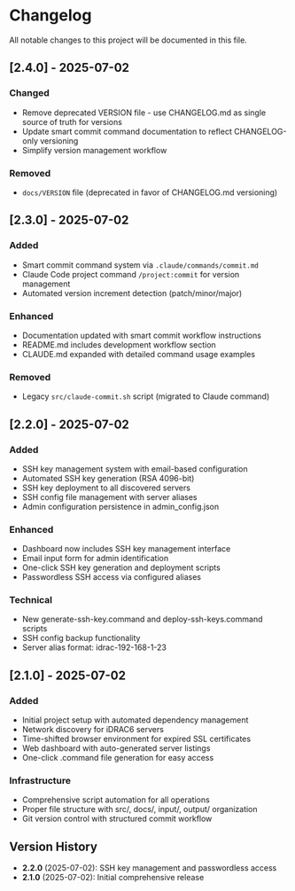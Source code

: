 # Changelog

All notable changes to this project will be documented in this file.

## [2.4.0] - 2025-07-02

### Changed
- Remove deprecated VERSION file - use CHANGELOG.md as single source of truth for versions
- Update smart commit command documentation to reflect CHANGELOG-only versioning
- Simplify version management workflow

### Removed  
- `docs/VERSION` file (deprecated in favor of CHANGELOG.md versioning)

## [2.3.0] - 2025-07-02

### Added
- Smart commit command system via `.claude/commands/commit.md`
- Claude Code project command `/project:commit` for version management
- Automated version increment detection (patch/minor/major)

### Enhanced
- Documentation updated with smart commit workflow instructions
- README.md includes development workflow section
- CLAUDE.md expanded with detailed command usage examples

### Removed
- Legacy `src/claude-commit.sh` script (migrated to Claude command)

## [2.2.0] - 2025-07-02

### Added
- SSH key management system with email-based configuration
- Automated SSH key generation (RSA 4096-bit) 
- SSH key deployment to all discovered servers
- SSH config file management with server aliases
- Admin configuration persistence in admin_config.json

### Enhanced
- Dashboard now includes SSH key management interface
- Email input form for admin identification
- One-click SSH key generation and deployment scripts
- Passwordless SSH access via configured aliases

### Technical
- New generate-ssh-key.command and deploy-ssh-keys.command scripts
- SSH config backup functionality
- Server alias format: idrac-192-168-1-23

## [2.1.0] - 2025-07-02

### Added
- Initial project setup with automated dependency management
- Network discovery for iDRAC6 servers
- Time-shifted browser environment for expired SSL certificates
- Web dashboard with auto-generated server listings
- One-click .command file generation for easy access

### Infrastructure
- Comprehensive script automation for all operations
- Proper file structure with src/, docs/, input/, output/ organization
- Git version control with structured commit workflow

## Version History

- **2.2.0** (2025-07-02): SSH key management and passwordless access
- **2.1.0** (2025-07-02): Initial comprehensive release